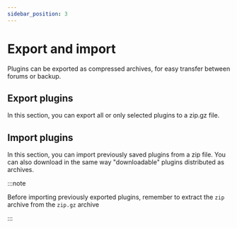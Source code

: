 ```yaml
---
sidebar_position: 3
---
```


# Export and import
Plugins can be exported as compressed archives, for easy transfer between forums or backup.

## Export plugins
In this section, you can export all or only selected plugins to a zip.gz file.

## Import plugins
In this section, you can import previously saved plugins from a zip file. You can also download in the same way "downloadable" plugins distributed as archives.

:::note

Before importing previously exported plugins, remember to extract the `zip` archive from the `zip.gz` archive

:::